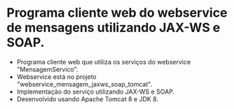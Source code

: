 # Programa cliente web do webservice de mensagens utilizando JAX-WS e SOAP.

- Programa cliente web que utiliza os serviços do webservice "MensagemServico".
- Webservice está no projeto "webservice_mensagem_jaxws_soap_tomcat".
- Implementação do serviço utilizando JAX-WS e SOAP.
- Desenvolvido usando Apache Tomcat 8 e JDK 8.